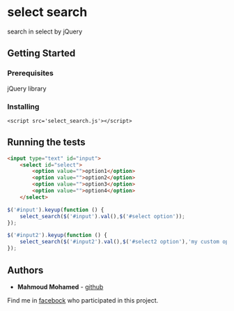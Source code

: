 # select search

search in select by jQuery

## Getting Started



### Prerequisites

jQuery library


### Installing
```
<script src='select_search.js'></script>
```

## Running the tests
```html
<input type="text" id="input">
    <select id="select">
        <option value="">option1</option>
        <option value="">option2</option>
        <option value="">option3</option>
        <option value="">option4</option>
    </select>
```
```javascript
$('#input').keyup(function () {
    select_search($('#input').val(),$('#select option'));
});
```

```javascript
$('#input2').keyup(function () {
    select_search($('#input2').val(),$('#select2 option'),'my custom option message if no result');
});
```

## Authors

* **Mahmoud Mohamed** - [github](https://github.com/mahmoud-mhamed)

Find me in [facebock](https://www.facebook.com/profile.php?id=100009734383434) who participated in this project.



